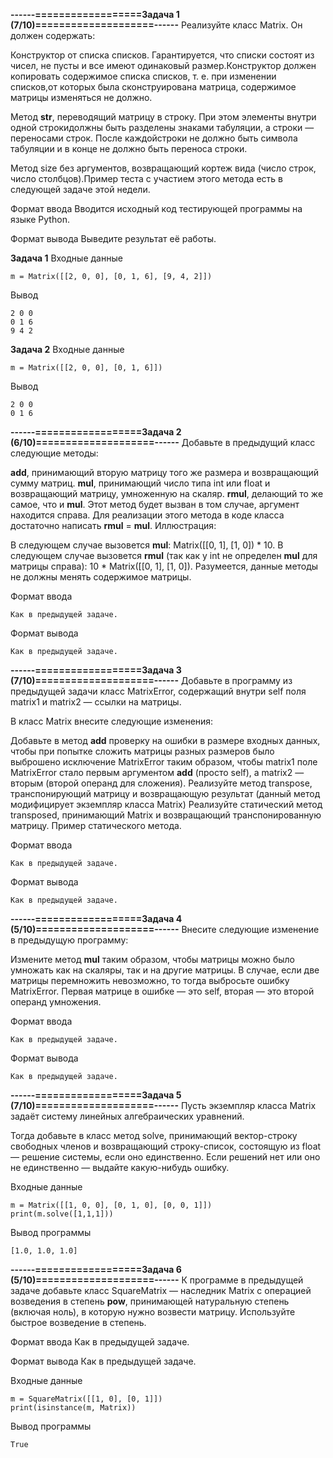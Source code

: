 **------==================Задача 1 (7/10)====================------**
Реализуйте класс Matrix. Он должен содержать:

Конструктор от списка списков. 
Гарантируется, что списки состоят из чисел, не пусты и все имеют одинаковый размер.Конструктор должен копировать содержимое списка списков, т. е. при изменении списков,от которых была сконструирована матрица, содержимое матрицы изменяться не должно.

Метод __str__, переводящий матрицу в строку. При этом элементы внутри одной строкидолжны быть разделены знаками табуляции, а строки  —  переносами строк. После каждойстроки не должно быть символа табуляции и в конце не должно быть переноса строки.

Метод size без аргументов, возвращающий кортеж вида (число строк, число столбцов).Пример теста с участием этого метода есть в следующей задаче этой недели.

Формат ввода
Вводится исходный код тестирующей программы на языке Python.

Формат вывода
Выведите результат её работы.

__Задача 1__
Входные данные

	m = Matrix([[2, 0, 0], [0, 1, 6], [9, 4, 2]])
Вывод

	2 0 0
	0 1 6
	9 4 2
__Задача 2__
Входные данные

	m = Matrix([[2, 0, 0], [0, 1, 6]])
Вывод

	2 0 0
	0 1 6

**------==================Задача 2 (6/10)====================------**
Добавьте в предыдущий класс следующие методы:

 ____add____, принимающий вторую матрицу того же размера и возвращающий сумму матриц.
 ____mul____, принимающий число типа int или float и возвращающий матрицу, умноженную на скаляр.
 ____rmul____, делающий то же самое, что и ____mul____. Этот метод будет вызван в том случае, аргумент находится справа. Для реализации этого метода в коде класса достаточно написать ____rmul____ = ____mul____.
Иллюстрация:

 В следующем случае вызовется ____mul____: Matrix([[0, 1], [1, 0]) * 10.
 В следующем случае вызовется ____rmul____ (так как у int не определен ____mul____ для матрицы справа): 10 * Matrix([[0, 1], [1, 0]).
Разумеется, данные методы не должны менять содержимое матрицы.

Формат ввода

	Как в предыдущей задаче.

Формат вывода

	Как в предыдущей задаче.
**------==================Задача 3 (7/10)====================------**
Добавьте в программу из предыдущей задачи класс MatrixError, содержащий внутри self поля matrix1 и matrix2 — ссылки на матрицы.

В класс Matrix внесите следующие изменения:

 Добавьте в метод ____add____ проверку на ошибки в размере входных данных, чтобы при попытке сложить матрицы разных размеров было выброшено исключение MatrixError таким образом, чтобы matrix1 поле MatrixError стало первым аргументом ____add____ (просто self), а matrix2  —  вторым (второй операнд для сложения).
 Реализуйте метод transpose, транспонирующий матрицу и возвращающую результат (данный метод модифицирует экземпляр класса Matrix)
 Реализуйте статический метод transposed, принимающий Matrix и возвращающий транспонированную матрицу. Пример статического метода.

Формат ввода

	Как в предыдущей задаче.

Формат вывода

	Как в предыдущей задаче.
**------==================Задача 4 (5/10)====================------**
Внесите следующие изменение в предыдущую программу:

Измените метод __mul__ таким образом, чтобы матрицы можно было умножать как на скаляры, так и на другие матрицы. В случае, если две матрицы перемножить невозможно, то тогда выбросьте ошибку MatrixError. Первая матрице в ошибке  —  это self, вторая  —  это второй операнд умножения.

Формат ввода

	Как в предыдущей задаче.
Формат вывода

	Как в предыдущей задаче.
**------==================Задача 5 (7/10)====================------**
Пусть экземпляр класса Matrix задаёт систему линейных алгебраических уравнений.

Тогда добавьте в класс метод solve, принимающий вектор-строку свободных членов и возвращающий строку-список, состоящую из float  —  решение системы, если оно единственно. Если решений нет или оно не единственно  — выдайте какую-нибудь ошибку.

Входные данные

	m = Matrix([[1, 0, 0], [0, 1, 0], [0, 0, 1]])
	print(m.solve([1,1,1]))
Вывод программы

	[1.0, 1.0, 1.0]
**------==================Задача 6 (5/10)====================------**
К программе в предыдущей задаче добавьте класс SquareMatrix  —  наследник Matrix с операцией возведения в степень ____pow____, принимающей натуральную степень (включая ноль), в которую нужно возвести матрицу. Используйте быстрое возведение в степень.

Формат ввода
	Как в предыдущей задаче.

Формат вывода
	Как в предыдущей задаче.

Входные данные

	m = SquareMatrix([[1, 0], [0, 1]])
	print(isinstance(m, Matrix))
Вывод программы

	True